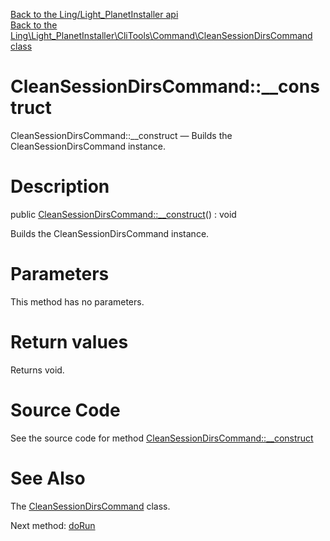 [Back to the Ling/Light_PlanetInstaller api](https://github.com/lingtalfi/Light_PlanetInstaller/blob/master/doc/api/Ling/Light_PlanetInstaller.md)<br>
[Back to the Ling\Light_PlanetInstaller\CliTools\Command\CleanSessionDirsCommand class](https://github.com/lingtalfi/Light_PlanetInstaller/blob/master/doc/api/Ling/Light_PlanetInstaller/CliTools/Command/CleanSessionDirsCommand.md)


CleanSessionDirsCommand::__construct
================



CleanSessionDirsCommand::__construct — Builds the CleanSessionDirsCommand instance.




Description
================


public [CleanSessionDirsCommand::__construct](https://github.com/lingtalfi/Light_PlanetInstaller/blob/master/doc/api/Ling/Light_PlanetInstaller/CliTools/Command/CleanSessionDirsCommand/__construct.md)() : void




Builds the CleanSessionDirsCommand instance.




Parameters
================

This method has no parameters.


Return values
================

Returns void.








Source Code
===========
See the source code for method [CleanSessionDirsCommand::__construct](https://github.com/lingtalfi/Light_PlanetInstaller/blob/master/CliTools/Command/CleanSessionDirsCommand.php#L24-L27)


See Also
================

The [CleanSessionDirsCommand](https://github.com/lingtalfi/Light_PlanetInstaller/blob/master/doc/api/Ling/Light_PlanetInstaller/CliTools/Command/CleanSessionDirsCommand.md) class.

Next method: [doRun](https://github.com/lingtalfi/Light_PlanetInstaller/blob/master/doc/api/Ling/Light_PlanetInstaller/CliTools/Command/CleanSessionDirsCommand/doRun.md)<br>

